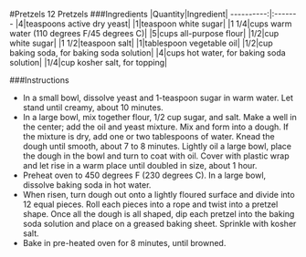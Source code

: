 #Pretzels
12 Pretzels
###Ingredients
|Quantity|Ingredient|
----------:|:-------
|4|teaspoons active dry yeast|
|1|teaspoon white sugar|
|1 1/4|cups warm water (110 degrees F/45 degrees C)|
|5|cups all-purpose flour|
|1/2|cup white sugar|
|1 1/2|teaspoon salt|
|1|tablespoon vegetable oil|
|1/2|cup baking soda, for baking soda solution|
|4|cups hot water, for baking soda solution|
|1/4|cup kosher salt, for topping|

###Instructions

* In a small bowl, dissolve yeast and 1-teaspoon sugar in warm water. Let stand until creamy, about 10 minutes.
* In a large bowl, mix together flour, 1/2 cup sugar, and salt. Make a well in the center; add the oil and yeast mixture. Mix and form into a dough. If the mixture is dry, add one or two tablespoons of water. Knead the dough until smooth, about 7 to 8 minutes. Lightly oil a large bowl, place the dough in the bowl and turn to coat with oil. Cover with plastic wrap and let rise in a warm place until doubled in size, about 1 hour.
* Preheat oven to 450 degrees F (230 degrees C). In a large bowl, dissolve baking soda in hot water.
* When risen, turn dough out onto a lightly floured surface and divide into 12 equal pieces. Roll each pieces into a rope and twist into a pretzel shape. Once all the dough is all shaped, dip each pretzel into the baking soda solution and place on a greased baking sheet. Sprinkle with kosher salt.
* Bake in pre-heated oven for 8 minutes, until browned.


